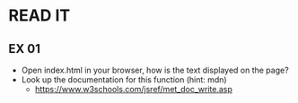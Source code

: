 # READ IT
## EX 01
* Open index.html in your browser, how is the text displayed on the page?
* Look up the documentation for this function (hint: mdn)
  * https://www.w3schools.com/jsref/met_doc_write.asp
